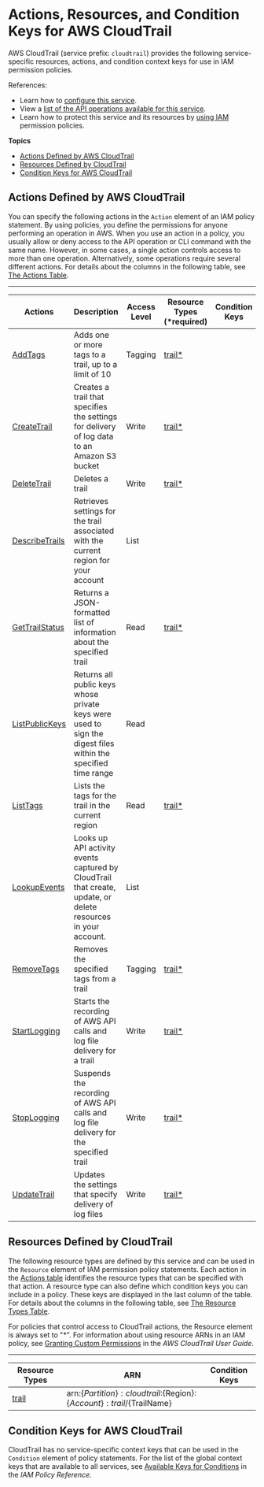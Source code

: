 # Actions, Resources, and Condition Keys for AWS CloudTrail<a name="list_awscloudtrail"></a>

AWS CloudTrail \(service prefix: `cloudtrail`\) provides the following service\-specific resources, actions, and condition context keys for use in IAM permission policies\.

References:
+ Learn how to [configure this service](http://docs.aws.amazon.com/awscloudtrail/latest/userguide/)\.
+ View a [list of the API operations available for this service](http://docs.aws.amazon.com/awscloudtrail/latest/APIReference/)\.
+ Learn how to protect this service and its resources by [using IAM](http://docs.aws.amazon.com/awscloudtrail/latest/userguide/grant-custom-permissions-for-cloudtrail-users.html) permission policies\.

**Topics**
+ [Actions Defined by AWS CloudTrail](#awscloudtrail-actions-as-permissions)
+ [Resources Defined by CloudTrail](#awscloudtrail-resources-for-iam-policies)
+ [Condition Keys for AWS CloudTrail](#awscloudtrail-policy-keys)

## Actions Defined by AWS CloudTrail<a name="awscloudtrail-actions-as-permissions"></a>

You can specify the following actions in the `Action` element of an IAM policy statement\. By using policies, you define the permissions for anyone performing an operation in AWS\. When you use an action in a policy, you usually allow or deny access to the API operation or CLI command with the same name\. However, in some cases, a single action controls access to more than one operation\. Alternatively, some operations require several different actions\. For details about the columns in the following table, see [The Actions Table](reference_policies_actions-resources-contextkeys.md#actions_table)\.


****  

| Actions | Description | Access Level | Resource Types \(\*required\) | Condition Keys | Dependent Actions | 
| --- | --- | --- | --- | --- | --- | 
| [AddTags](http://docs.aws.amazon.com/awscloudtrail/latest/APIReference/API_AddTags.html) | Adds one or more tags to a trail, up to a limit of 10 | Tagging | [trail\*](#awscloudtrail-trail)  |  |  | 
| [CreateTrail](http://docs.aws.amazon.com/awscloudtrail/latest/APIReference/API_CreateTrail.html) | Creates a trail that specifies the settings for delivery of log data to an Amazon S3 bucket | Write | [trail\*](#awscloudtrail-trail)  |  | s3:PutObject  | 
| [DeleteTrail](http://docs.aws.amazon.com/awscloudtrail/latest/APIReference/API_DeleteTrail.html) | Deletes a trail | Write | [trail\*](#awscloudtrail-trail)  |  |  | 
| [DescribeTrails](http://docs.aws.amazon.com/awscloudtrail/latest/APIReference/API_DescribeTrails.html) | Retrieves settings for the trail associated with the current region for your account | List |  |  |  | 
| [GetTrailStatus](http://docs.aws.amazon.com/awscloudtrail/latest/APIReference/API_GetTrailStatus.html) | Returns a JSON\-formatted list of information about the specified trail | Read | [trail\*](#awscloudtrail-trail)  |  |  | 
| [ListPublicKeys](http://docs.aws.amazon.com/awscloudtrail/latest/APIReference/API_ListPublicKeys.html) | Returns all public keys whose private keys were used to sign the digest files within the specified time range | Read |  |  |  | 
| [ListTags](http://docs.aws.amazon.com/awscloudtrail/latest/APIReference/API_ListTags.html) | Lists the tags for the trail in the current region | Read | [trail\*](#awscloudtrail-trail)  |  |  | 
| [LookupEvents](http://docs.aws.amazon.com/awscloudtrail/latest/APIReference/API_LookupEvents.html) | Looks up API activity events captured by CloudTrail that create, update, or delete resources in your account\. | List |  |  |  | 
| [RemoveTags](http://docs.aws.amazon.com/awscloudtrail/latest/APIReference/API_RemoveTags.html) | Removes the specified tags from a trail | Tagging | [trail\*](#awscloudtrail-trail)  |  |  | 
| [StartLogging](http://docs.aws.amazon.com/awscloudtrail/latest/APIReference/API_StartLogging.html) | Starts the recording of AWS API calls and log file delivery for a trail | Write | [trail\*](#awscloudtrail-trail)  |  |  | 
| [StopLogging](http://docs.aws.amazon.com/awscloudtrail/latest/APIReference/API_StopLogging.html) | Suspends the recording of AWS API calls and log file delivery for the specified trail | Write | [trail\*](#awscloudtrail-trail)  |  |  | 
| [UpdateTrail](http://docs.aws.amazon.com/awscloudtrail/latest/APIReference/API_UpdateTrail.html) | Updates the settings that specify delivery of log files | Write | [trail\*](#awscloudtrail-trail)  |  |  | 

## Resources Defined by CloudTrail<a name="awscloudtrail-resources-for-iam-policies"></a>

The following resource types are defined by this service and can be used in the `Resource` element of IAM permission policy statements\. Each action in the [Actions table](#awscloudtrail-actions-as-permissions) identifies the resource types that can be specified with that action\. A resource type can also define which condition keys you can include in a policy\. These keys are displayed in the last column of the table\. For details about the columns in the following table, see [The Resource Types Table](reference_policies_actions-resources-contextkeys.md#resources_table)\.

For policies that control access to CloudTrail actions, the Resource element is always set to "\*"\. For information about using resource ARNs in an IAM policy, see [Granting Custom Permissions](http://docs.aws.amazon.com/awscloudtrail/latest/userguide/controlling_access_granting_custom_permissions.html) in the *AWS CloudTrail User Guide*\.


****  

| Resource Types | ARN | Condition Keys | 
| --- | --- | --- | 
| [trail](http://docs.aws.amazon.com/how-cloudtrail-works.html) | arn:$\{Partition\}:cloudtrail:$\{Region\}:$\{Account\}:trail/$\{TrailName\} |  | 

## Condition Keys for AWS CloudTrail<a name="awscloudtrail-policy-keys"></a>

CloudTrail has no service\-specific context keys that can be used in the `Condition` element of policy statements\. For the list of the global context keys that are available to all services, see [Available Keys for Conditions](http://docs.aws.amazon.com/IAM/latest/UserGuide/reference_policies_condition-keys.html#AvailableKeys) in the *IAM Policy Reference*\.